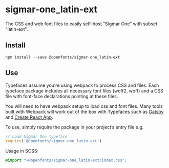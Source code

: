 
# sigmar-one_latin-ext

The CSS and web font files to easily self-host “Sigmar One” with subset "latin-ext".

## Install

`npm install --save @openfonts/sigmar-one_latin-ext`

## Use

Typefaces assume you’re using webpack to process CSS and files. Each typeface
package includes all necessary font files (woff2, woff) and a CSS file with
font-face declarations pointing at these files.

You will need to have webpack setup to load css and font files. Many tools built
with Webpack will work out of the box with Typefaces such as [Gatsby](https://github.com/gatsbyjs/gatsby)
and [Create React App](https://github.com/facebookincubator/create-react-app).

To use, simply require the package in your project’s entry file e.g.

```javascript
// Load Sigmar One typeface
require('@openfonts/sigmar-one_latin-ext')
```

Usage in SCSS:
```scss
@import "~@openfonts/sigmar-one_latin-ext/index.css";
```
